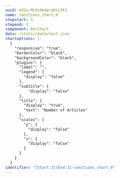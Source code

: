 ```yaml
---
uuid: m32a-MLXs9m4prqhLLVk3
name: sanctions_chart_0
stepstart: 3
stepend: 3
component: BarChart
data: /static/data/test.json
chartoptions: |-
  {
    "responsive": "true",
    "borderColor": "black",
    "backgroundColor": "black",
    "plugins": {
      "label": "",
      "legend": {
        "display": "false"
      },
      "subtitle": {
          "display": "false"
      },
      "title": {
        "display": "true",
        "text": "Number of Articles"
      },
      "scales": {
        "y": {
          "display": "false"
        },
        "x": {
          "display": "false"
        }
      }
    }
  }
identifier: "[Start:3][End:3]-sanctions_chart_0"
---
```

